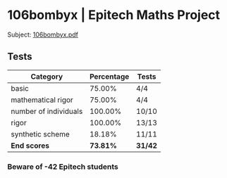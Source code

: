 # 106bombyx | Epitech Maths Project

Subject: [106bombyx.pdf](/Subjects/106bombyx.pdf)

## Tests

| Category | Percentage | Tests |
|----------|------------|-------|
| basic | 75.00% | 4/4 |
| mathematical rigor | 75.00% | 4/4 |
| number of individuals | 100.00% | 10/10 |
| rigor | 100.00% | 13/13 |
| synthetic scheme | 18.18% | 11/11 |
| **End scores** | **73.81%** | **31/42** |

### Beware of -42 Epitech students

